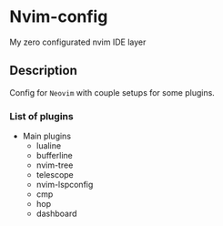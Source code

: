 # Nvim-config

My zero configurated nvim IDE layer

## Description

Config for `Neovim` with couple setups for some plugins.

### List of plugins

- Main plugins
  - lualine
  - bufferline
  - nvim-tree
  - telescope
  - nvim-lspconfig
  - cmp
  - hop
  - dashboard

